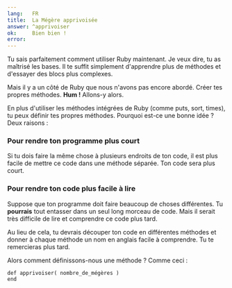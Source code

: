 ```yaml
---
lang:   FR
title:  La Mégère apprivoisée
answer: ^apprivoiser
ok:     Bien bien !
error:
---
```


Tu sais parfaitement comment utiliser Ruby maintenant. Je veux dire, tu as maîtrisé les bases.
Il te suffit simplement d'apprendre plus de méthodes et d'essayer des blocs plus complexes.

Mais il y a un côté de Ruby que nous n'avons pas encore abordé. Créer tes propres méthodes.
__Hum !__ Allons-y alors.

En plus d'utiliser les méthodes intégrées de Ruby (comme puts, sort, times), tu peux définir
tes propres méthodes. Pourquoi est-ce une bonne idée ? Deux raisons :

### Pour rendre ton programme plus court
Si tu dois faire la même chose à plusieurs endroits de ton code, il est plus facile
de mettre ce code dans une méthode séparée. Ton code sera plus court.

### Pour rendre ton code plus facile à lire
Suppose que ton programme doit faire beaucoup de choses différentes.
Tu __pourrais__ tout entasser dans un seul long morceau de code. Mais il serait très difficile de
lire et comprendre ce code plus tard.

Au lieu de cela, tu devrais découper ton code en différentes méthodes et donner à chaque méthode un nom en anglais facile à
comprendre. Tu te remercieras plus tard.

Alors comment définissons-nous une méthode ? Comme ceci :

    def apprivoiser( nombre_de_mégères )
    end
